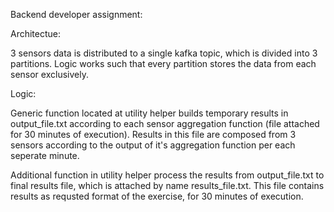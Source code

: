 Backend developer assignment:

Architectue:

3 sensors data is distributed to a single kafka topic, which is divided into 3 partitions.
Logic works such that every partition stores the data from each sensor exclusively.

Logic:

Generic function located at utility helper builds temporary results in output_file.txt according to each sensor 
aggregation function (file attached for 30 minutes of execution).
Results in this file are composed from 3 sensors according to the output of it's aggregation function per each seperate minute.

Additional function in utility helper process the results from output_file.txt to final results file, which is attached by name
results_file.txt.
This file contains results as requsted format of the exercise, for 30 minutes of execution.
